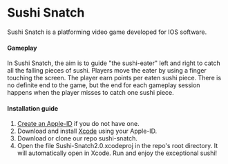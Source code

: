 # Sushi Snatch

Sushi Snatch is a platforming video game developed for IOS software. 


#### Gameplay

In Sushi Snatch, the aim is to guide "the sushi-eater" left and right to catch all the falling pieces of sushi. Players move the eater by using a finger touching the screen. The player earn points per eaten sushi piece. There is no definite end to the game, but the end for each gameplay session happens when the player misses to catch one sushi piece.


#### Installation guide

1. [Create an Apple-ID](https://appleid.apple.com/account#!&page=create) if you do not have one.  
2. Download and install [Xcode](https://developer.apple.com/xcode/) using your Apple-ID. 
3. Download or clone our repo sushi-snatch.
4. Open the file Sushi-Snatch2.0.xcodeproj in the repo's root directory. It will automatically open in Xcode. Run and enjoy the exceptional sushi! 
